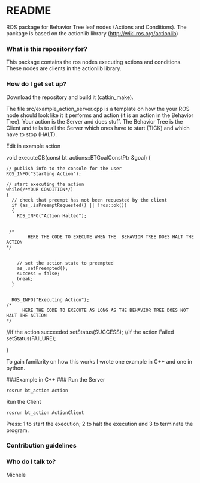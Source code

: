 # README #
ROS package for Behavior Tree leaf nodes (Actions and Conditions).
The package is based on the actionlib library (http://wiki.ros.org/actionlib) 


### What is this repository for? ###

This package contains the ros nodes executing actions and conditions. These nodes are clients in the actionlib library. 

### How do I get set up? ###

Download the repository and build it (catkin_make).

The file src/example_action_server.cpp is a template on how the your ROS node should look like it it performs and action (it is an action in the Behavior Tree).
Your action is the Server and does stuff. The Behavior Tree is the Client and tells to all the Server which ones have to start (TICK) and which have to stop (HALT).

Edit in example action 


  void executeCB(const bt_actions::BTGoalConstPtr &goal)
  {

    // publish info to the console for the user
    ROS_INFO("Starting Action");

    // start executing the action
    while(/*YOUR CONDITION*/)
    {
      // check that preempt has not been requested by the client
      if (as_.isPreemptRequested() || !ros::ok())
      {
        ROS_INFO("Action Halted");


     /*
            HERE THE CODE TO EXECUTE WHEN THE  BEHAVIOR TREE DOES HALT THE ACTION
    */


        // set the action state to preempted
        as_.setPreempted();
        success = false;
        break;
      }


      ROS_INFO("Executing Action");
    /*
          HERE THE CODE TO EXECUTE AS LONG AS THE BEHAVIOR TREE DOES NOT HALT THE ACTION
    */

 //If the action succeeded
      setStatus(SUCCESS);
//If the action Failed
      setStatus(FAILURE);

   }






To gain familarity on how this works I wrote one example in C++ and one in python.
    
###Example in C++ ###
Run the Server

    rosrun bt_action Action 

Run the Client

    rosrun bt_action ActionClient 

Press: 1 to start the execution; 2 to halt the execution and 3 to terminate the program.







### Contribution guidelines ###


### Who do I talk to? ###

Michele